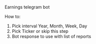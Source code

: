 Earnings telegram bot

How to:
1. Pick interval Year, Month, Week, Day
2. Pick Ticker or skip this step
3. Bot response to use with list of reports
